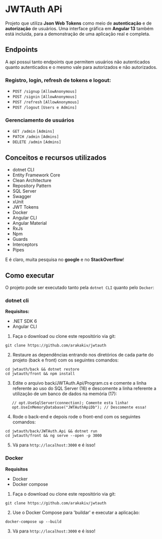 # JWTAuth APi
Projeto que utiliza **Json Web Tokens** como meio de **autenticação** e de **autorização** de usuários. Uma interface gráfica em **Angular 13** também está incluída, para a demonstração de uma aplicação real e completa.

## Endpoints
A api possui tanto endpoints que permitem usuários não autenticados quanto autenticados e o mesmo vale para autorizados e não autorizados.

### **Registro, login, refresh de tokens e logout:**
 - `POST /signup` `[AllowAnonymous]`
 - `POST /signin` `[AllowAnonymous]`
 - `POST /refresh` `[AllowAnonymous]`
 - `POST /logout` `[Users e Admins]`
 
### **Gerenciamento de usuários**
 - `GET /admin` `[Admins]`
 - `PATCH /admin` `[Admins]`
 - `DELETE /admin` `[Admins]`

## Conceitos e recursos utilizados
 - dotnet CLI
 - Entity Framework Core
 - Clean Architecture
 - Repository Pattern
 - SQL Server
 - Swagger
 - xUnit
 - JWT Tokens
 - Docker
 - Angular CLI
 - Angular Material
 - RxJs
 - Npm
 - Guards
 - Interceptors
 - Pipes
 
E é claro, muita pesquisa no **google** e no **StackOverflow**!

## Como executar
O projeto pode ser executado tanto pela `dotnet CLI` quanto pelo `Docker`:
### dotnet cli
**Requisitos:**
 - .NET SDK 6
 - Angular CLI
 
 1. Faça o download ou clone este repositório via git:
 ```
 git clone https://github.com/arakakiv/jwtauth
 ```
 
 2. Restaure as dependências entrando nos diretórios de cada parte do projeto (back e front) com os seguintes comandos:
 ```
 cd jwtauth/back && dotnet restore
 cd jwtauth/front && npm install
 ```
 
 3. Edite o arquivo back/JWTAuth.Api/Program.cs e comente a linha referente ao uso do SQL Server (16) e descomente a linha referente a utilização de um banco de dados na memória (17):
 ```
    // opt.UseSqlServer(connection); Comente esta linha!
    opt.UseInMemoryDatabase("JWTAuthApiDb"); // Descomente essa!
 ```

4. Rode o back-end e depois rode o front-end com os seguintes comandos:
```
cd jwtauth/back/JWTAuth.Api && dotnet run
cd jwtauth/front && ng serve --open -p 3000
```

5. Vá para `http://localhost:3000` e é isso!

### Docker
**Requisitos**
- Docker
- Docker compose

 1. Faça o download ou clone este repositório via git:
 ```
 git clone https://github.com/arakakiv/jwtauth
 ```

2. Use o Docker Compose para 'buildar' e executar a aplicação:
```
docker-compose up --build
```
3. Vá para `http://localhost:3000` e é isso!
